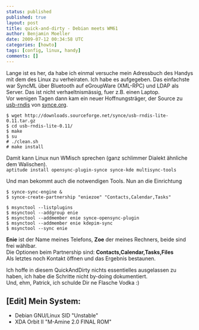 ```yaml
---
status: published
published: true
layout: post
title: quick-and-dirty - Debian meets WM61
author: Benjamin Moeller
date: 2009-07-12 00:34:58 UTC
categories: [howto]
tags: [config, linux, handy]
comments: []
---
```


Lange ist es her, da habe ich einmal versuche mein Adressbuch des Handys mit dem des Linux zu verheiraten. Ich habe es aufgegeben. Das einfachste war SyncML über Bluetooth auf eGroupWare (XML-RPC) und LDAP als Server. Das ist nicht verhaeltnismässig, fuer z.B. einen Laptop.  
Vor wenigen Tagen dann kam ein neuer Hoffnungsträger, der Source zu [usb-rndis](http://downloads.sourceforge.net/synce/usb-rndis-lite-0.11.tar.gz) von [synce.org](http://www.synce.org).  

```
$ wget http://downloads.sourceforge.net/synce/usb-rndis-lite-0.11.tar.gz  
$ cd usb-rndis-lite-0.11/  
$ make  
$ su  
# ./clean.sh  
# make install  
```

Damit kann Linux nun WMisch sprechen (ganz schlimmer Dialekt ähnliche dem Walischen).  
`aptitude install opensync-plugin-synce synce-kde multisync-tools`

Und man bekommt auch die notwendigen Tools. Nun an die Einrichtung  
```
$ synce-sync-engine &
$ synce-create-partnership "eniezoe" "Contacts,Calendar,Tasks"
```

```
$ msynctool --listplugins  
$ msynctool --addgroup enie  
$ msynctool --addmember enie synce-opensync-plugin  
$ msynctool --addmember enie kdepim-sync
$ msynctool --sync enie  
```

**Enie** ist der Name meines Telefons, **Zoe** der meines Rechners, beide sind frei wählbar.  
Die Optionen beim Partnership sind: **Contacts,Calendar,Tasks,Files**  
Als letztes noch Kontakt öffnen und das Ergebnis bestaunen.  

Ich hoffe in diesem QuickAndDirty nichts essentielles ausgelassen zu haben, ich habe die Schritte nicht by-doing dokumentiert.  
Und, ehm, Patrick, ich schulde Dir ne Flasche Vodka :)  

## [Edit] Mein System:
* Debian GNU/Linux SID "Unstable"  
* XDA Orbit II "M-Amine 2.0 FINAL ROM"  

